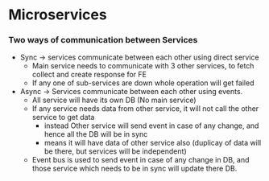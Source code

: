 # Microservices

### Two ways of communication between Services
* Sync -> services communicate between each other using direct service
  * Main service needs to communicate with 3 other services, to fetch collect and create response for FE
  * If any one of sub-services are down whole operation will get failed
* Async -> Services communicate between each other using events.
  * All service will have its own DB (No main service)
  * If any service needs data from other service, it will not call the other service to get data
    * instead Other service will send event in case of any change, and hence all the DB will be in sync
    * means it will have data of other service also (duplicay of data will be there, but services will be independent)
  * Event bus is used to send event in case of any change in DB, and those service which needs to be in sync will update there DB.
 

